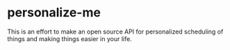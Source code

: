 # personalize-me
This is an effort to make an open source API for personalized scheduling of things and making things easier in your life.
